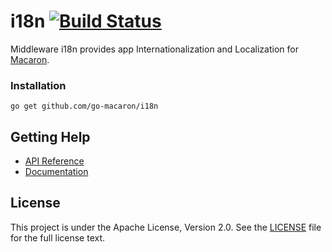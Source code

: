 # i18n [![Build Status](https://travis-ci.org/go-macaron/i18n.svg?branch=master)](https://travis-ci.org/go-macaron/i18n)

Middleware i18n provides app Internationalization and Localization for [Macaron](https://github.com/go-macaron/macaron).

### Installation

	go get github.com/go-macaron/i18n
	
## Getting Help

- [API Reference](https://gowalker.org/github.com/go-macaron/i18n)
- [Documentation](https://go-macaron.com/middlewares/i18n)

## License

This project is under the Apache License, Version 2.0. See the [LICENSE](LICENSE) file for the full license text.
